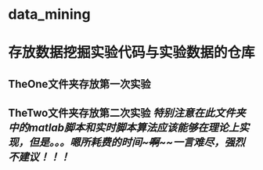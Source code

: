 # data_mining
# 存放数据挖掘实验代码与实验数据的仓库
## TheOne文件夹存放第一次实验
## TheTwo文件夹存放第二次实验  *特别注意在此文件夹中的matlab脚本和实时脚本算法应该能够在理论上实现，但是。。。嗯所耗费的时间~~~啊~~~~一言难尽，强烈不建议！！！*
